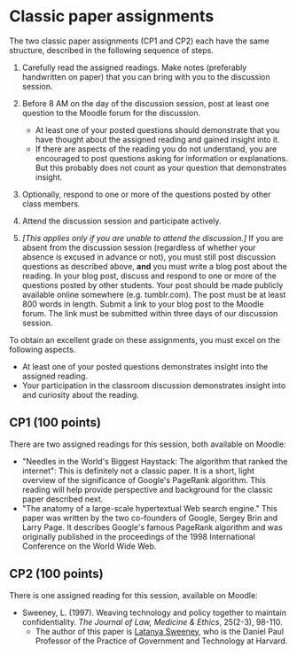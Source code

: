 # Classic paper assignments

The two classic paper assignments (CP1 and CP2) each have the same structure, described in the following sequence of steps.

1. Carefully read the assigned readings. Make notes (preferably
   handwritten on paper) that you can bring with you to the discussion
   session.

1. Before 8 AM on the day of the discussion session, post at least one
   question to the Moodle forum for the discussion.
   * At least one of your posted questions should demonstrate that you
     have thought about the assigned reading and gained insight into
     it.
   * If there are aspects of the reading you do not understand, you
     are encouraged to post questions asking for information or
     explanations. But this probably does not count as your question
     that demonstrates insight.
   
1. Optionally, respond to one or more of the questions posted by other
   class members.
   
1. Attend the discussion session and participate actively.
   
1. _[This applies only if you are unable to attend the discussion.]_
   If you are absent from the discussion session (regardless of
   whether your absence is excused in advance or not), you must still
   post discussion questions as described above, **and** you must
   write a blog post about the reading. In your blog post, discuss and
   respond to one or more of the questions posted by other
   students. Your post should be made publicly available online
   somewhere (e.g. tumblr.com). The post must be at least 800 words in
   length. Submit a link to your blog post to the Moodle forum. The
   link must be submitted within three days of our discussion session.

To obtain an excellent grade on these assignments, you must excel on
the following aspects.

* At least one of your posted questions demonstrates insight into the
  assigned reading.
* Your participation in the classroom discussion demonstrates insight
  into and curiosity about the reading.
  

## CP1 (100 points)

There are two assigned readings for this session, both available on
Moodle:
* "Needles in the World's Biggest Haystack: The algorithm that ranked
  the internet": This is definitely not a classic paper. It is a
  short, light overview of the significance of Google's PageRank
  algorithm. This reading will help provide perspective and background
  for the classic paper described next.
* "The anatomy of a large-scale hypertextual Web search engine." This
  paper was written by the two co-founders of Google, Sergey Brin and
  Larry Page. It describes Google's famous PageRank algorithm and was
  originally published in the proceedings of the 1998 International
  Conference on the World Wide Web.
  
## CP2 (100 points)

There is one assigned reading for this session, available on Moodle:

* Sweeney, L. (1997). Weaving technology and policy together to
  maintain confidentiality. _The Journal of Law, Medicine & Ethics_,
  25(2-3), 98-110.
  - The author of this paper is [Latanya
    Sweeney](https://www.hks.harvard.edu/faculty/latanya-sweeney), who
    is the Daniel Paul Professor of the Practice of Government and
    Technology at Harvard.

